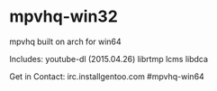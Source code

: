 # mpvhq-win32
mpvhq built on arch for win64

Includes: youtube-dl (2015.04.26) librtmp lcms libdca

Get in Contact: irc.installgentoo.com #mpvhq-win64
